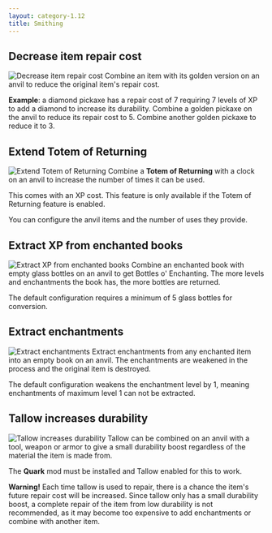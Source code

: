 ```yaml
---
layout: category-1.12
title: Smithing
---
```


## Decrease item repair cost
![Decrease item repair cost](https://i.postimg.cc/0jc9w4Dr/decreaserepaircost.jpg)
Combine an item with its golden version on an anvil to reduce the original item's repair cost.

**Example**: a diamond pickaxe has a repair cost of 7 requiring 7 levels of XP to add a diamond to increase its durability. Combine a golden pickaxe on the anvil to reduce its repair cost to 5. Combine another golden pickaxe to reduce it to 3.

## Extend Totem of Returning
![Extend Totem of Returning](https://i.postimg.cc/d0rvB3rb/extendtotemofreturning.jpg)
Combine a **Totem of Returning** with a clock on an anvil to increase the number of times it can be used.

This comes with an XP cost. This feature is only available if the Totem of Returning feature is enabled.

You can configure the anvil items and the number of uses they provide.

## Extract XP from enchanted books
![Extract XP from enchanted books](https://i.postimg.cc/9QvCZZRP/extractbookxp.jpg)
Combine an enchanted book with empty glass bottles on an anvil to get Bottles o' Enchanting. The more levels and enchantments the book has, the more bottles are returned.

The default configuration requires a minimum of 5 glass bottles for conversion.

## Extract enchantments
![Extract enchantments](https://i.postimg.cc/Kzbbsb5R/extractenchantments.jpg)
Extract enchantments from any enchanted item into an empty book on an anvil. The enchantments are weakened in the process and the original item is destroyed.

The default configuration weakens the enchantment level by 1, meaning enchantments of maximum level 1 can not be extracted.

## Tallow increases durability
![Tallow increases durability](https://i.postimg.cc/TPC0BqVg/tallowincreasesdurability.jpg)
Tallow can be combined on an anvil with a tool, weapon or armor to give a small durability boost regardless of the material the item is made from.

The **Quark** mod must be installed and Tallow enabled for this to work.

**Warning!** Each time tallow is used to repair, there is a chance the item's future repair cost will be increased.  Since tallow only has a small durability boost, a complete repair of the item from low durability is not recommended, as it may become too expensive to add enchantments or combine with another item.